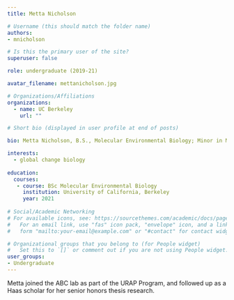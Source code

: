 ```yaml
---
title: Metta Nicholson

# Username (this should match the folder name)
authors:
- mnicholson

# Is this the primary user of the site?
superuser: false

role: undergraduate (2019-21)

avatar_filename: mettanicholson.jpg

# Organizations/Affiliations
organizations:
  - name: UC Berkeley
    url: ""

# Short bio (displayed in user profile at end of posts)

bio: Metta Nicholson, B.S., Molecular Environmental Biology; Minor in Music, University of California at Berkeley.  Haas Schoalrs Program 2020-21.  Undergraduate researcher in ABC Lab (Sept 2019-June 2021).   

interests:
  - global change biology
  
education:
  courses:
   - course: BSc Molecular Environmental Biology
     institution: University of California, Berkeley
     year: 2021
      
# Social/Academic Networking
# For available icons, see: https://sourcethemes.com/academic/docs/page-builder/#icons
#   For an email link, use "fas" icon pack, "envelope" icon, and a link in the
#   form "mailto:your-email@example.com" or "#contact" for contact widget.

# Organizational groups that you belong to (for People widget)
#   Set this to `[]` or comment out if you are not using People widget.
user_groups:
- Undergraduate
---
```


Metta joined the ABC lab as part of the URAP Program, and followed up as a Haas scholar for her senior honors thesis research. 

